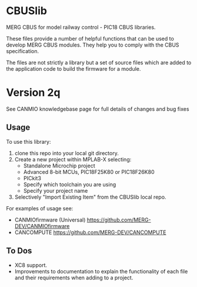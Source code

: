 # CBUSlib

MERG CBUS for model railway control - PIC18 CBUS libraries.

These files provide a number of helpful functions that can be used to 
develop MERG CBUS modules. 
They help you to comply with the CBUS specification.

The files are not strictly a library but a set of source files which 
are added to the application code to build the firmware for a module.

# Version 2q

See CANMIO knowledgebase page for full details of changes and bug fixes 


## Usage ##
To use this library:
1. clone this repo into your local git directory.
2. Create a new project within MPLAB-X selecting:
    - Standalone Microchip project
    - Advanced 8-bit MCUs, PIC18F25K80 or PIC18F26K80
    - PICkit3
    - Specify which toolchain you are using
    - Specify your project name
4. Selectively "Import Existing Item" from the CBUSlib local repo.

For examples of usage see:
  * CANMIOfirmware (Universal) https://github.com/MERG-DEV/CANMIOfirmware
  * CANCOMPUTE https://github.com/MERG-DEV/CANCOMPUTE

## To Dos ##

- XC8 support.
- Improvements to documentation to explain the functionality of each file and their requirements when adding to a project.


